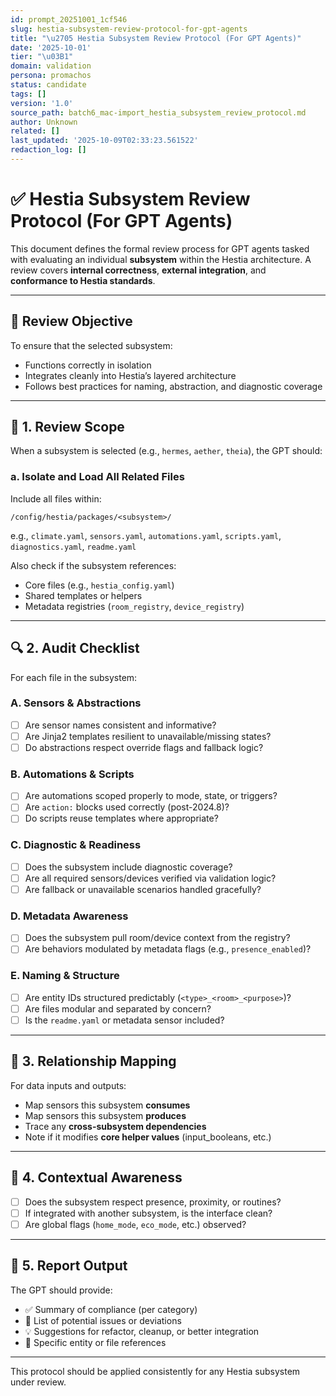 ```yaml
---
id: prompt_20251001_1cf546
slug: hestia-subsystem-review-protocol-for-gpt-agents
title: "\u2705 Hestia Subsystem Review Protocol (For GPT Agents)"
date: '2025-10-01'
tier: "\u03B1"
domain: validation
persona: promachos
status: candidate
tags: []
version: '1.0'
source_path: batch6_mac-import_hestia_subsystem_review_protocol.md
author: Unknown
related: []
last_updated: '2025-10-09T02:33:23.561522'
redaction_log: []
---
```


# ✅ Hestia Subsystem Review Protocol (For GPT Agents)

This document defines the formal review process for GPT agents tasked with evaluating an individual **subsystem** within the Hestia architecture. A review covers **internal correctness**, **external integration**, and **conformance to Hestia standards**.

---

## 🎯 Review Objective

To ensure that the selected subsystem:
- Functions correctly in isolation
- Integrates cleanly into Hestia’s layered architecture
- Follows best practices for naming, abstraction, and diagnostic coverage

---

## 🧱 1. Review Scope

When a subsystem is selected (e.g., `hermes`, `aether`, `theia`), the GPT should:

### a. **Isolate and Load All Related Files**
Include all files within:
```
/config/hestia/packages/<subsystem>/
```
e.g., `climate.yaml`, `sensors.yaml`, `automations.yaml`, `scripts.yaml`, `diagnostics.yaml`, `readme.yaml`

Also check if the subsystem references:
- Core files (e.g., `hestia_config.yaml`)
- Shared templates or helpers
- Metadata registries (`room_registry`, `device_registry`)

---

## 🔍 2. Audit Checklist

For each file in the subsystem:

### A. Sensors & Abstractions
- [ ] Are sensor names consistent and informative?
- [ ] Are Jinja2 templates resilient to unavailable/missing states?
- [ ] Do abstractions respect override flags and fallback logic?

### B. Automations & Scripts
- [ ] Are automations scoped properly to mode, state, or triggers?
- [ ] Are `action:` blocks used correctly (post-2024.8)?
- [ ] Do scripts reuse templates where appropriate?

### C. Diagnostic & Readiness
- [ ] Does the subsystem include diagnostic coverage?
- [ ] Are all required sensors/devices verified via validation logic?
- [ ] Are fallback or unavailable scenarios handled gracefully?

### D. Metadata Awareness
- [ ] Does the subsystem pull room/device context from the registry?
- [ ] Are behaviors modulated by metadata flags (e.g., `presence_enabled`)?

### E. Naming & Structure
- [ ] Are entity IDs structured predictably (`<type>_<room>_<purpose>`)?
- [ ] Are files modular and separated by concern?
- [ ] Is the `readme.yaml` or metadata sensor included?

---

## 🔄 3. Relationship Mapping

For data inputs and outputs:
- Map sensors this subsystem **consumes**
- Map sensors this subsystem **produces**
- Trace any **cross-subsystem dependencies**
- Note if it modifies **core helper values** (input_booleans, etc.)

---

## 🧠 4. Contextual Awareness

- [ ] Does the subsystem respect presence, proximity, or routines?
- [ ] If integrated with another subsystem, is the interface clean?
- [ ] Are global flags (`home_mode`, `eco_mode`, etc.) observed?

---

## 📝 5. Report Output

The GPT should provide:
- ✅ Summary of compliance (per category)
- 🔧 List of potential issues or deviations
- 💡 Suggestions for refactor, cleanup, or better integration
- 📌 Specific entity or file references

---

This protocol should be applied consistently for any Hestia subsystem under review.
